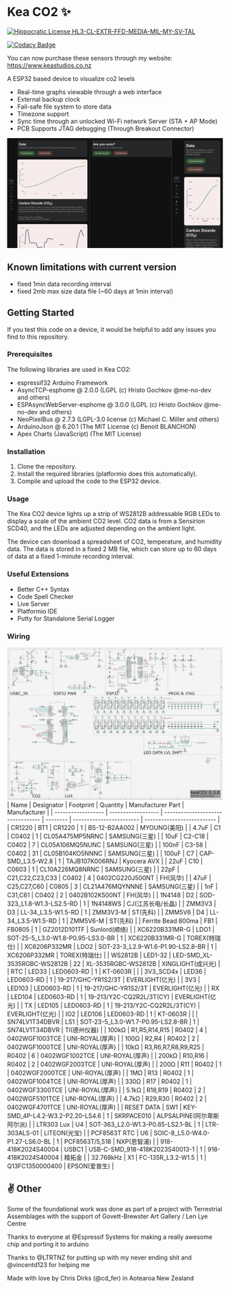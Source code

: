 # Kea CO2 ✨

[![Hippocratic License HL3-CL-EXTR-FFD-MEDIA-MIL-MY-SV-TAL](https://img.shields.io/static/v1?label=Hippocratic%20License&message=HL3-CL-EXTR-FFD-MEDIA-MIL-MY-SV-TAL&labelColor=5e2751&color=bc8c3d)](https://firstdonoharm.dev/version/3/0/cl-extr-ffd-media-mil-my-sv-tal.html)

[![Codacy Badge](https://app.codacy.com/project/badge/Grade/d99afdea32c7452dbb50257498cd0df7)](https://www.codacy.com/gh/CDFER/OSAQS-Firmware/dashboard?utm_source=github.com&amp;utm_medium=referral&amp;utm_content=CDFER/OSAQS-Firmware&amp;utm_campaign=Badge_Grade)

You can now purchase these sensors through my website: https://www.keastudios.co.nz

A ESP32 based device to visualize co2 levels
- Real-time graphs viewable through a web interface
- External backup clock
- Fail-safe file system to store data
- Timezone support
- Sync time through an unlocked Wi-Fi network Server (STA + AP Mode)
- PCB Supports JTAG debugging (Through Breakout Connector)

![User interface](/images/ui1.png)

## Known limitations with current version

- fixed 1min data recording interval
- fixed 2mb max size data file (~60 days at 1min interval)

## Getting Started

If you test this code on a device, it would be helpful to add any issues you find to this repository.

### Prerequisites
The following libraries are used in Kea CO2:

- espressif32 Arduino Framework
- AsyncTCP-esphome @ 2.0.0 (LGPL (c) Hristo Gochkov @me-no-dev and others)
- ESPAsyncWebServer-esphome @ 3.0.0 (LGPL (c) Hristo Gochkov @me-no-dev and others)
- NeoPixelBus @ 2.7.3 (LGPL-3.0 license (c) Michael C. Miller and others)
- ArduinoJson @ 6.20.1 (The MIT License (c) Benoit BLANCHON)
- Apex Charts (JavaScript) (The MIT License)

### Installation
1. Clone the repository.
2. Install the required libraries (platformio does this automatically).
3. Compile and upload the code to the ESP32 device.

### Usage

The Kea CO2 device lights up a strip of WS2812B addressable RGB LEDs to display a scale of the ambient CO2 level. CO2 data is from a Sensirion SCD40, and the LEDs are adjusted depending on the ambient light.

The device can download a spreadsheet of CO2, temperature, and humidity data. The data is stored in a fixed 2 MB file, which can store up to 60 days of data at a fixed 1-minute recording interval.

### Useful Extensions

- Better C++ Syntax
- Code Spell Checker
- Live Server
- Platformio IDE
- Putty for Standalone Serial Logger

### Wiring
![Schematic](/images/Schematic.png)
| Name               | Designator         | Footprint                         | Quantity | Manufacturer Part        | Manufacturer               |
| ------------------ | ------------------ | --------------------------------- | -------- | ------------------------ | -------------------------- |
| CR1220             | BT1                | CR1220                            | 1        | BS-12-B2AA002            | MYOUNG(美阳)               |
| 4.7uF              | C1                 | C0402                             | 1        | CL05A475MP5NRNC          | SAMSUNG(三星)              |
| 10uF               | C2-C18             | C0402                             | 7        | CL05A106MQ5NUNC          | SAMSUNG(三星)              |
| 100nF              | C3-58              | C0402                             | 31       | CL05B104KO5NNNC          | SAMSUNG(三星)              |
| 100uF              | C7                 | CAP-SMD_L3.5-W2.8                 | 1        | TAJB107K006RNJ           | Kyocera AVX                |
| 22uF               | C10                | C0603                             | 1        | CL10A226MQ8NRNC          | SAMSUNG(三星)              |
| 22pF               | C21,C22,C23,C33    | C0402                             | 4        | 0402CG220J500NT          | FH(风华)                   |
| 47uF               | C25,C27,C60        | C0805                             | 3        | CL21A476MQYNNNE          | SAMSUNG(三星)              |
| 1nF                | C31,C61            | C0402                             | 2        | 0402B102K500NT           | FH(风华)                   |
| 1N4148             | D2                 | SOD-323_L1.8-W1.3-LS2.5-RD        | 1        | 1N4148WS                 | CJ(江苏长电/长晶)          |
| ZMM3V3             | D3                 | LL-34_L3.5-W1.5-RD                | 1        | ZMM3V3-M                 | ST(先科)                   |
| ZMM5V6             | D4                 | LL-34_L3.5-W1.5-RD                | 1        | ZMM5V6-M                 | ST(先科)                   |
| Ferrite Bead 800ma | FB1                | FB0805                            | 1        | GZ2012D101TF             | Sunlord(顺络)              |
| XC6220B331MR-G     | LDO1               | SOT-25-5_L3.0-W1.8-P0.95-LS3.0-BR | 1        | XC6220B331MR-G           | TOREX(特瑞仕)              |
| XC6206P332MR       | LDO2               | SOT-23-3_L2.9-W1.6-P1.90-LS2.8-BR | 1        | XC6206P332MR             | TOREX(特瑞仕)              |
| WS2812B            | LED1-32            | LED-SMD_XL-3535RGBC-WS2812B       | 22       | XL-3535RGBC-WS2812B      | XINGLIGHT(成兴光)          |
| RTC                | LED33              | LED0603-RD                        | 1        | KT-0603R                 |                            |
| 3V3_SCD4x          | LED36              | LED0603-RD                        | 1        | 19-217/GHC-YR1S2/3T      | EVERLIGHT(亿光)            |
| 3V3                | LED103             | LED0603-RD                        | 1        | 19-217/GHC-YR1S2/3T      | EVERLIGHT(亿光)            |
| RX                 | LED104             | LED0603-RD                        | 1        | 19-213/Y2C-CQ2R2L/3T(CY) | EVERLIGHT(亿光)            |
| TX                 | LED105             | LED0603-RD                        | 1        | 19-213/Y2C-CQ2R2L/3T(CY) | EVERLIGHT(亿光)            |
| IO2                | LED106             | LED0603-RD                        | 1        | KT-0603R                 |                            |
| SN74LV1T34DBVR     | LS1                | SOT-23-5_L3.0-W1.7-P0.95-LS2.8-BR | 1        | SN74LV1T34DBVR           | TI(德州仪器)               |
| 100kΩ              | R1,R5,R14,R15      | R0402                             | 4        | 0402WGF1003TCE           | UNI-ROYAL(厚声)            |
| 100Ω               | R2,R4              | R0402                             | 2        | 0402WGF1000TCE           | UNI-ROYAL(厚声)            |
| 10kΩ               | R3,R6,R7,R8,R9,R25 | R0402                             | 6        | 0402WGF1002TCE           | UNI-ROYAL(厚声)            |
| 200kΩ              | R10,R16            | R0402                             | 2        | 0402WGF2003TCE           | UNI-ROYAL(厚声)            |
| 200Ω               | R11                | R0402                             | 1        | 0402WGF2000TCE           | UNI-ROYAL(厚声)            |
| 1MΩ                | R13                | R0402                             | 1        | 0402WGF1004TCE           | UNI-ROYAL(厚声)            |
| 330Ω               | R17                | R0402                             | 1        | 0402WGF3300TCE           | UNI-ROYAL(厚声)            |
| 5.1kΩ              | R18,R19            | R0402                             | 2        | 0402WGF5101TCE           | UNI-ROYAL(厚声)            |
| 4.7kΩ              | R29,R30            | R0402                             | 2        | 0402WGF4701TCE           | UNI-ROYAL(厚声)            |
| RESET DATA         | SW1                | KEY-SMD_4P-L4.2-W3.2-P2.20-LS4.6  | 1        | SKRPACE010               | ALPSALPINE(阿尔卑斯阿尔派) |
| LTR303 Lux         | U4                 | SOT-363_L2.0-W1.3-P0.65-LS2.1-BL  | 1        | LTR-303ALS-01            | LITEON(光宝)               |
| PCF8563T RTC       | U6                 | SOIC-8_L5.0-W4.0-P1.27-LS6.0-BL   | 1        | PCF8563T/5,518           | NXP(恩智浦)                |
| 918-418K2024S40004 | USBC1              | USB-C-SMD_918-418K2023S40013-1    | 1        | 918-418K2024S40004       | 精拓金                     |
| 32.768kHz          | X1                 | FC-135R_L3.2-W1.5                 | 1        | Q13FC1350000400          | EPSON(爱普生)              |




## ✌️ Other

Some of the foundational work was done as part of a project with Terrestrial Assemblages with the support of Govett-Brewster Art Gallery / Len Lye Centre

Thanks to everyone at @Espressif Systems for making a really awesome chip and porting it to arduino

Thanks to @LTRTNZ for putting up with my never ending shit and @vincentd123 for helping me

Made with love by Chris Dirks (@cd_fer) in Aotearoa New Zealand